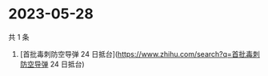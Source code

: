 # 2023-05-28

共 1 条

<!-- BEGIN -->
<!-- 最后更新时间 Sun May 28 2023 05:02:31 GMT+0800 (China Standard Time) -->

1. [首批毒刺防空导弹 24 日抵台](https://www.zhihu.com/search?q=首批毒刺防空导弹
   24 日抵台)

<!-- END -->
